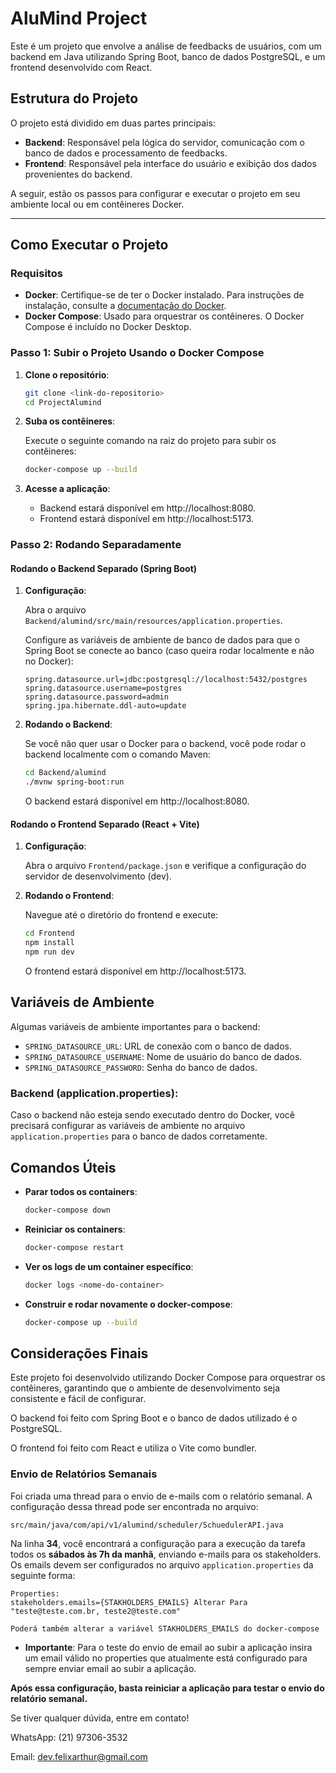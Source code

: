 # AluMind Project

Este é um projeto que envolve a análise de feedbacks de usuários, com um backend em Java utilizando Spring Boot, banco de dados PostgreSQL, e um frontend desenvolvido com React.

## Estrutura do Projeto

O projeto está dividido em duas partes principais:

- **Backend**: Responsável pela lógica do servidor, comunicação com o banco de dados e processamento de feedbacks.
- **Frontend**: Responsável pela interface do usuário e exibição dos dados provenientes do backend.

A seguir, estão os passos para configurar e executar o projeto em seu ambiente local ou em contêineres Docker.

---

## Como Executar o Projeto

### Requisitos

- **Docker**: Certifique-se de ter o Docker instalado. Para instruções de instalação, consulte a [documentação do Docker](https://docs.docker.com/get-docker/).
- **Docker Compose**: Usado para orquestrar os contêineres. O Docker Compose é incluído no Docker Desktop.

### Passo 1: Subir o Projeto Usando o Docker Compose

1. **Clone o repositório**:

    ```bash
    git clone <link-do-repositorio>
    cd ProjectAlumind
    ```

2. **Suba os contêineres**:

    Execute o seguinte comando na raiz do projeto para subir os contêineres:

    ```bash
    docker-compose up --build
    ```

3. **Acesse a aplicação**:

    - Backend estará disponível em http://localhost:8080.
    - Frontend estará disponível em http://localhost:5173.

### Passo 2: Rodando Separadamente

#### Rodando o Backend Separado (Spring Boot)

1. **Configuração**:

    Abra o arquivo `Backend/alumind/src/main/resources/application.properties`.

    Configure as variáveis de ambiente de banco de dados para que o Spring Boot se conecte ao banco (caso queira rodar localmente e não no Docker):

    ```properties
    spring.datasource.url=jdbc:postgresql://localhost:5432/postgres
    spring.datasource.username=postgres
    spring.datasource.password=admin
    spring.jpa.hibernate.ddl-auto=update
    ```

2. **Rodando o Backend**:

    Se você não quer usar o Docker para o backend, você pode rodar o backend localmente com o comando Maven:

    ```bash
    cd Backend/alumind
    ./mvnw spring-boot:run
    ```

    O backend estará disponível em http://localhost:8080.

#### Rodando o Frontend Separado (React + Vite)

1. **Configuração**:

    Abra o arquivo `Frontend/package.json` e verifique a configuração do servidor de desenvolvimento (dev).

2. **Rodando o Frontend**:

    Navegue até o diretório do frontend e execute:

    ```bash
    cd Frontend
    npm install
    npm run dev
    ```

    O frontend estará disponível em http://localhost:5173.

## Variáveis de Ambiente

Algumas variáveis de ambiente importantes para o backend:

- `SPRING_DATASOURCE_URL`: URL de conexão com o banco de dados.
- `SPRING_DATASOURCE_USERNAME`: Nome de usuário do banco de dados.
- `SPRING_DATASOURCE_PASSWORD`: Senha do banco de dados.

### Backend (application.properties):

Caso o backend não esteja sendo executado dentro do Docker, você precisará configurar as variáveis de ambiente no arquivo `application.properties` para o banco de dados corretamente.

## Comandos Úteis

- **Parar todos os containers**:

    ```bash
    docker-compose down
    ```

- **Reiniciar os containers**:

    ```bash
    docker-compose restart
    ```

- **Ver os logs de um container específico**:

    ```bash
    docker logs <nome-do-container>
    ```

- **Construir e rodar novamente o docker-compose**:

    ```bash
    docker-compose up --build
    ```

## Considerações Finais

Este projeto foi desenvolvido utilizando Docker Compose para orquestrar os contêineres, garantindo que o ambiente de desenvolvimento seja consistente e fácil de configurar.

O backend foi feito com Spring Boot e o banco de dados utilizado é o PostgreSQL.

O frontend foi feito com React e utiliza o Vite como bundler.

### Envio de Relatórios Semanais

Foi criada uma thread para o envio de e-mails com o relatório semanal. A configuração dessa thread pode ser encontrada no arquivo:

`src/main/java/com/api/v1/alumind/scheduler/SchuedulerAPI.java`

Na linha **34**, você encontrará a configuração para a execução da tarefa todos os **sábados às 7h da manhã**, enviando e-mails para os stakeholders. Os emails devem ser configurados no arquivo `application.properties` da seguinte forma:

```
Properties:
stakeholders.emails={STAKHOLDERS_EMAILS} Alterar Para "teste@teste.com.br, teste2@teste.com"

Poderá também alterar a variável STAKHOLDERS_EMAILS do docker-compose

```

- **Importante**: Para o teste do envio de email ao subir a aplicação insira um email válido no properties que atualmente está configurado para sempre enviar email ao subir a aplicação.

**Após essa configuração, basta reiniciar a aplicação para testar o envio do relatório semanal.**

Se tiver qualquer dúvida, entre em contato!

WhatsApp: (21) 97306-3532

Email: dev.felixarthur@gmail.com
